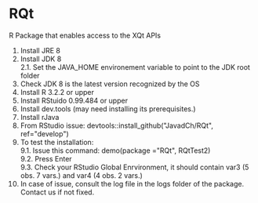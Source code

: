# RQt
R Package that enables access to the XQt APIs


1. Install JRE 8
2. Install JDK 8  
  2.1. Set the JAVA_HOME environement variable to point to the JDK root folder  
3. Check JDK 8 is the latest version recognized by the OS
4. Install R 3.2.2 or upper
5. Install RStuido 0.99.484 or upper
6. Install dev.tools (may need installing its prerequisites.)
7. Install rJava
8. From RStudio issue: devtools::install_github("JavadCh/RQt", ref="develop")
9. To test the installation:  
  9.1. Issue this command: demo(package ="RQt", RQtTest2)  
  9.2. Press Enter  
  9.3. Check your RStudio Global Enrvironment, it should contain var3 (5 obs. 7 vars.) and var4 (4 obs. 2 vars.)
10. In case of issue, consult the log file in the logs folder of the package. Contact us if not fixed.

